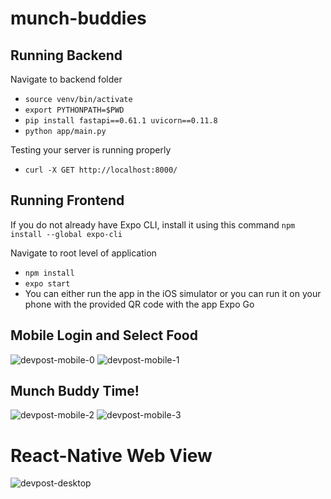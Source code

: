 # munch-buddies

## Running Backend

Navigate to backend folder

- `source venv/bin/activate`
- `export PYTHONPATH=$PWD`
- `pip install fastapi==0.61.1 uvicorn==0.11.8`
- `python app/main.py`

Testing your server is running properly

- `curl -X GET http://localhost:8000/`

## Running Frontend

If you do not already have Expo CLI, install it using this command `npm install --global expo-cli`

Navigate to root level of application

- `npm install`
- `expo start`
- You can either run the app in the iOS simulator or you can run it on your phone with the provided QR code with the app Expo Go


## Mobile Login and Select Food
![devpost-mobile-0](https://user-images.githubusercontent.com/46122512/154851539-d80cea77-e81e-43b5-8625-adac77833757.png) ![devpost-mobile-1](https://user-images.githubusercontent.com/46122512/154851544-03709ad2-ae5a-4558-9e5d-19ff1c343ae6.png)

## Munch Buddy Time!
![devpost-mobile-2](https://user-images.githubusercontent.com/46122512/154851763-6558429d-7841-4ef5-a180-23ed67745f0b.png)
![devpost-mobile-3](https://user-images.githubusercontent.com/46122512/154851752-e4ea525f-03f5-4305-894b-8a04f9accdae.png)

# React-Native Web View
![devpost-desktop](https://user-images.githubusercontent.com/46122512/154851779-c0ce3a0d-097b-4828-9adc-ac7861cc12b6.png)
